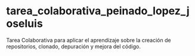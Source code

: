 # tarea_colaborativa_peinado_lopez_joseluis
Tarea Colaborativa para aplicar el aprendizaje sobre la creación de repositorios, clonado, depuración y mejora del código.
